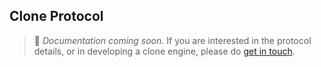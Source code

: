 ## Clone Protocol
> 🚧 *Documentation coming soon.* If you are interested in the protocol details,
> or in developing a clone engine, please do [get in touch](https://m-ld.org/hello/).
